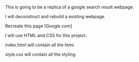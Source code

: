 This is going to be a replica of a google search result webpage.

I will deconstruct and rebuild a existing webpage.

Recreate this page [Google.com]

I will use HTML and CSS for this project.

index.html will contain all the html.

style.css will contain all the styling.